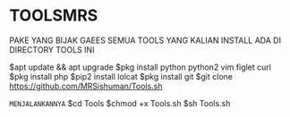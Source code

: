 # TOOLSMRS
PAKE YANG BIJAK GAEES 
SEMUA TOOLS YANG KALIAN INSTALL ADA DI DIRECTORY TOOLS INI


$apt update && apt upgrade
$pkg install python python2 vim figlet curl
$pkg install php
$pip2 install lolcat
$pkg install git
$git clone https://github.com/MRSishuman/Tools.sh

```MENJALANKANNYA```
$cd Tools
$chmod +x Tools.sh
$sh Tools.sh

